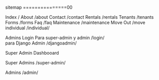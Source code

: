 sitemap
===============00

Index       /
About       /about
Contact     /contact
Rentals     /rentals
Tenants     /tenants
Forms       /forms
Faq         /faq
Maintenance /maintenance
Move Out    /move
individual  /individual/<id>

Admins Login
Para super-admin y admin    /login/    
para Django Admin           /djangoadmin/


Super Admin Dashbooard

Super Admins                /super-admin/
    
Admins                      /admin/
